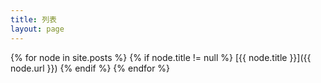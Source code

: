 ```yaml
---
title: 列表
layout: page
---
```


{% for node in site.posts %}
    {% if node.title != null %}
        [{{ node.title }}]({{ node.url }})
    {% endif %}
{% endfor %}